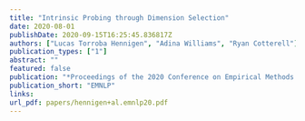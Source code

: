 ```yaml
---
title: "Intrinsic Probing through Dimension Selection"
date: 2020-08-01
publishDate: 2020-09-15T16:25:45.836817Z
authors: ["Lucas Torroba Hennigen", "Adina Williams", "Ryan Cotterell"]
publication_types: ["1"]
abstract: ""
featured: false
publication: "*Proceedings of the 2020 Conference on Empirical Methods in Natural Language Processing and the 9th International Joint Conference on Natural Language Processing*"
publication_short: "EMNLP"
links:
url_pdf: papers/hennigen+al.emnlp20.pdf
---
```


